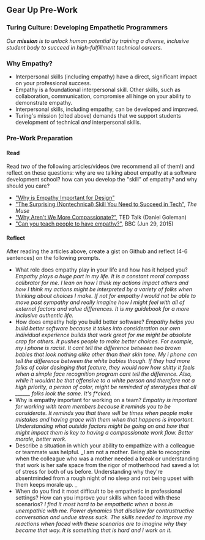 ## Gear Up Pre-Work
### Turing Culture: Developing Empathetic Programmers

_Our **mission** is to unlock human potential by training a diverse, inclusive student body to succeed in high-fulfillment technical careers._

### Why Empathy?
* Interpersonal skills (including empathy) have a direct, significant impact on your professional success.
* Empathy is a foundational interpersonal skill. Other skills, such as collaboration, communication, compromise all hinge on your ability to demonstrate empathy.
* Interpersonal skills, including empathy, can be developed and improved.
* Turing's mission (cited above) demands that we support students development of technical _and_ interpersonal skills. 

### Pre-Work Preparation
#### Read
Read _two_ of the following articles/videos (we recommend all of them!) and reflect on these questions: why are we talking about empathy at a software development school? how can you develop the "skill" of empathy? and why should you care?

* ["Why is Empathy Important for Design"](http://www.bresslergroup.com/blog/why-empathic-design/)
* ["The Surprising (Nontechnical) Skill You Need to Succeed in Tech"](https://www.themuse.com/advice/the-surprising-and-nontechnical-skill-you-need-to-succeed-in-tech), _The Muse_
* ["Why Aren't We More Compassionate?"](http://www.ted.com/talks/daniel_goleman_on_compassion#t-39146), TED Talk (Daniel Goleman)
* ["Can you teach people to have empathy?"](http://www.bbc.com/news/magazine-33287727), BBC (Jun 29, 2015)


#### Reflect
After reading the articles above, create a gist on Github and reflect (4-6 sentences) on the following prompts.
* What role does empathy play in your life and how has it helped you?
_Empathy plays a huge part in my life. It is a constant moral compass calibrator for me. I lean on how I think my actions impact others and how I think my actions might be interpreted by a variety of folks when thinking about choices I make. If not for empathy I would not be able to move past sympathy and really imagine how I might feel with all of external factors and value differences. It is my guidebook for a more inclusive authentic life._
* How does empathy help you build better software?
_Empathy helps you build better software because it takes into consideration our own individual experience builds that work great for me might be absolute crap for others. It pushes people to make better choices. For example, my i phone is racist. It cant tell the difference between two brown babies that look nothing alike other than their skin tone. My i phone can tell the difference between the white babies though. If they had more folks of color desinging that feature, they would now how shitty it feels when a simple face recognition program cant tell the difference. Also, while it wouldnt be that offensive to a white person and therefore not a high priority, a person of color, might be reminded of sterotypes that all ______ folks look the same. It's f*cked._
* Why is empathy important for working on a team?
_Empathy is important for working with team members because it reminds you to be considerate. It reminds you that there will be times when people make mistakes and having grace with them when that happens is important. Understanding what outside factors might be going on and how that might impact them is key to having a compassionate work flow. Better morale, better work._
* Describe a situation in which your ability to empathize with a colleague or teammate was helpful.
_I am not a mother. Being able to recognize when the colleague who was a mother needed a break or understanding that work is her safe space from the rigor of motherhood had saved a lot of stress for both of us before. Understanding why they're absentminded from a rough night of no sleep and not being upset with them keeps morale up. _
* When do you find it most difficult to be empathetic in professional settings? How can you improve your skills when faced with these scenarios?
_I find it most hard to be empathetic when a boss in unempathic with me. Power dynamics that disallow for contrustructive conversation and undue stress suck. The skills needed to improve my reactions when faced with these scenarios are to imagine why they became that way. It is something that is hard and I work on it._
